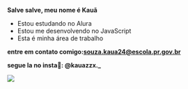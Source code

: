 **Salve salve, meu nome é Kauã**

- Estou estudando no Alura
- Estou me desenvolvendo no JavaScript
- Esta é minha área de trabalho

**entre em contato comigo:souza.kaua24@escola.pr.gov.br** 

**segue la no insta🎰: @kauazzx._**


![](https://media1.tenor.com/m/x2OanrtVW4EAAAAC/walk-march.gif)
